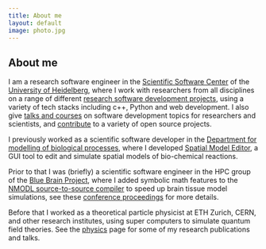 ```yaml
---
title: About me
layout: default
image: photo.jpg
---
```


## About me

I am a research software engineer in the
[Scientific Software Center](https://ssc.iwr.uni-heidelberg.de)
of the
[University of Heidelberg](https://www.uni-heidelberg.de/en),
where I work with researchers from all disciplines on a range of different [research software development projects](projects.html),
using a variety of tech stacks including c++, Python and web development.
I also give [talks and courses](teaching.html) on software development topics
for researchers and scientists, and [contribute](https://github.com/lkeegan) to a variety of open source projects.

I previously worked as a scientific software developer in the
[Department for modelling of biological processes](https://www.cos.uni-heidelberg.de/en/research-groups/modelling-of-biological-processes),
where I developed
[Spatial Model Editor](https://spatial-model-editor.github.io/),
a GUI tool to edit and simulate spatial models of bio-chemical reactions.

Prior to that I was (briefly) a scientific software engineer in the HPC group
of the
[Blue Brain Project](https://bluebrain.epfl.ch/),
where I added symbolic math features to the
[NMODL source-to-source compiler](https://github.com/BlueBrain/nmodl)
to speed up brain tissue model simulations, see these
[conference proceedings](https://arxiv.org/pdf/1905.02241.pdf)
for more details.

Before that I worked as a theoretical particle physicist at ETH Zurich, CERN,
and other research institutes, using super computers to simulate quantum field
theories.
See the [physics](physics.html) page for some of my research publications and talks.
